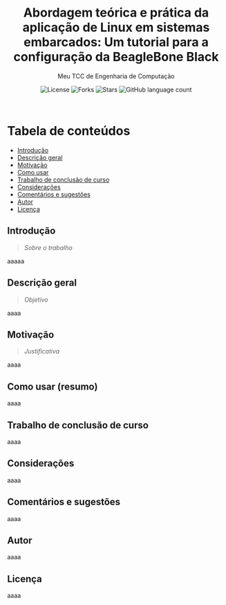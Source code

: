 <h1 align="center">Abordagem teórica e prática da aplicação de Linux em sistemas embarcados: Um tutorial para a configuração da BeagleBone Black</h1>
<p align="center">Meu TCC de Engenharia de Computação </p>

<p align="center">
    <img alt="License" src="https://img.shields.io/github/license/felipegarcia99/Curso-de-Linux-Embarcado">
    <img alt="Forks" src="https://img.shields.io/github/forks/felipegarcia99/Curso-de-Linux-Embarcado">
    <img alt="Stars" src="https://img.shields.io/github/stars/felipegarcia99/Curso-de-Linux-Embarcado">
    <img alt="GitHub language count" src="https://img.shields.io/github/languages/count/felipegarcia99/Curso-de-Linux-Embarcado">
</p>

<br>

Tabela de conteúdos
=================
<!--ts-->
   * [Introdução](#Introdução)
   * [Descrição geral](#Descriçãogeral)
   * [Motivação](#Motivação)
   * [Como usar](#Como-usar-(resumo))
   * [Trabalho de conclusão de curso](#Trabalho-de-conclusão-de-curso)
   * [Considerações](#considerações)
   * [Comentários e sugestões](#Comentários-e-sugestões)
   * [Autor](#autor)
   * [Licença](#licença)
<!--te-->

## Introdução
> _Sobre o trabalho_

aaaaa

## Descrição geral
> _Objetivo_

aaaa

## Motivação
> _Justificativa_

aaaa

## Como usar (resumo)

aaaa

## Trabalho de conclusão de curso

aaaa

## Considerações

aaaa

## Comentários e sugestões

aaaa

## Autor

aaaa

## Licença

aaaa

